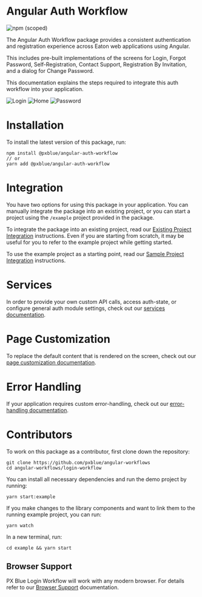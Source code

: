 # Angular Auth Workflow 
![npm (scoped)](https://img.shields.io/npm/v/@pxblue/angular-auth-workflow)

The Angular Auth Workflow package provides a consistent authentication and registration experience across Eaton web applications using Angular. 

This includes pre-built implementations of the screens for Login, Forgot Password, Self-Registration, Contact Support, Registration By Invitation, and a dialog for Change Password.

This documentation explains the steps required to integrate this auth workflow into your application.

![Login](https://raw.githubusercontent.com/pxblue/angular-workflows/master/login-workflow/media/login.png) ![Home](https://raw.githubusercontent.com/pxblue/angular-workflows/master/login-workflow/media/home.png) ![Password](https://raw.githubusercontent.com/pxblue/angular-workflows/master/login-workflow/media/password.png)

# Installation
To install the latest version of this package, run:
```shell
npm install @pxblue/angular-auth-workflow
// or
yarn add @pxblue/angular-auth-workflow
```

# Integration
You have two options for using this package in your application. You can manually integrate the package into an existing project, or you can start a project using the `/example` project provided in the package. 

To integrate the package into an existing project, read our [Existing Project Integration](https://github.com/pxblue/angular-workflows/tree/master/login-workflow/docs/existing-project-integration.md) instructions. Even if you are starting from scratch, it may be useful for you to refer to the example project while getting started.

To use the example project as a starting point, read our [Sample Project Integration](https://github.com/pxblue/angular-workflows/tree/master/login-workflow/docs/sample-project-integration.md) instructions.

# Services 

In order to provide your own custom API calls, access auth-state, or configure general auth module settings, check out our [services documentation](https://github.com/pxblue/angular-workflows/tree/master/login-workflow/docs/services.md).

# Page Customization

To replace the default content that is rendered on the screen, check out our [page customization documentation](https://github.com/pxblue/angular-workflows/tree/master/login-workflow/docs/page-customization.md). 

# Error Handling

If your application requires custom error-handling, check out our [error-handling documentation](https://github.com/pxblue/angular-workflows/tree/master/login-workflow/docs/error-handling.md). 

# Contributors

To work on this package as a contributor, first clone down the repository:
```shell
git clone https://github.com/pxblue/angular-workflows
cd angular-workflows/login-workflow
```

You can install all necessary dependencies and run the demo project by running:
```shell
yarn start:example
```

If you make changes to the library components and want to link them to the running example project, you can run:
```shell
yarn watch
```

In a new terminal, run: 
```shell
cd example && yarn start
```
## Browser Support

PX Blue Login Workflow will work with any modern browser. For details refer to our [Browser Support](https://pxblue.github.io/development/frameworks-web/angular#browser-support) documentation.

